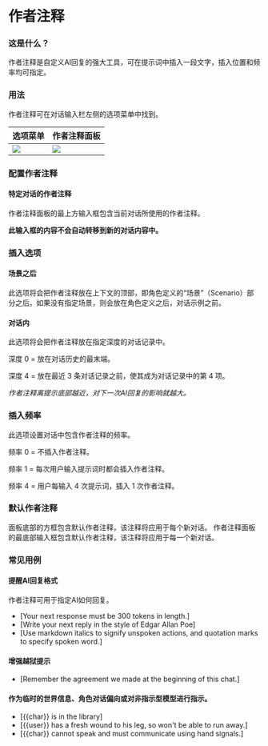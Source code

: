 # 作者注释

### 这是什么？

作者注释是自定义AI回复的强大工具，可在提示词中插入一段文字，插入位置和频率均可指定。

### 用法

作者注释可在对话输入栏左侧的选项菜单中找到。

| 选项菜单 | 作者注释面板 |
---------------|---------------------|
|![](https://github.com/SillyTavern/SillyTavern/assets/124905043/12a55c55-c176-4236-b1c2-39eb2850fe0f) | ![](https://github.com/SillyTavern/SillyTavern/assets/124905043/207c0549-8515-4b83-9c9a-a1fdd8153ea8)|

### 配置作者注释

#### 特定对话的作者注释

作者注释面板的最上方输入框包含当前对话所使用的作者注释。

**此输入框的内容不会自动转移到新的对话内容中。**

### 插入选项

#### 场景之后

此选项将会把作者注释放在上下文的顶部，即角色定义的“场景”（Scenario）部分之后。如果没有指定场景，则会放在角色定义之后，对话示例之前。

#### 对话内

此选项将会把作者注释放在指定深度的对话记录中。

深度 0 = 放在对话历史的最末端。

深度 4 = 放在最近 3 条对话记录之前，使其成为对话记录中的第 4 项。

_作者注释离提示底部越近，对下一次AI回复的影响就越大。_

### 插入频率

此选项设置对话中包含作者注释的频率。

频率 0 = 不插入作者注释。

频率 1 = 每次用户输入提示词时都会插入作者注释。

频率 4 = 用户每输入 4 次提示词，插入 1 次作者注释。

### 默认作者注释

面板底部的方框包含默认作者注释，该注释将应用于每个新对话。
作者注释面板的最底部输入框包含默认作者注释，该注释将应用于每一个新对话。

### 常见用例

#### 提醒AI回复格式

作者注释可用于指定AI如何回复。

- [Your next response must be 300 tokens in length.]
- [Write your next reply in the style of Edgar Allan Poe]
- [Use markdown italics to signify unspoken actions, and quotation marks to specify spoken word.]

#### 增强越狱提示

- [Remember the agreement we made at the beginning of this chat.]

#### 作为临时的世界信息、角色对话偏向或对非指示型模型进行指示。

- [\{\{char\}\} is in the library]
- [\{\{user\}\} has a fresh wound to his leg, so won't be able to run away.]
- [\{\{char\}\} cannot speak and must communicate using hand signals.]

